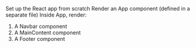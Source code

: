 Set up the React app from scratch
Render an App component (defined in a separate file)
Inside App, render:
  1. A Navbar component
  2. A MainContent component
  3. A Footer component

